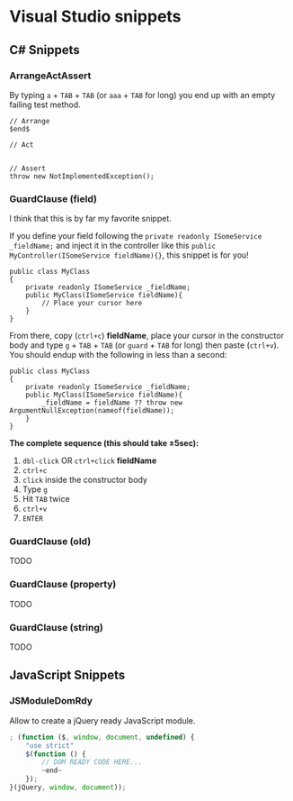 # Visual Studio snippets

## C# Snippets
### ArrangeActAssert
By typing `a` + `TAB` + `TAB` (or `aaa` + `TAB` for long) you end up with an empty failing test method.

```CSharp
// Arrange
$end$

// Act


// Assert
throw new NotImplementedException();
```

### GuardClause (field)
I think that this is by far my favorite snippet.

If you define your field following the `private readonly ISomeService _fieldName;` and inject it in the controller like this `public MyController(ISomeService fieldName){}`, this snippet is for you!

```CSharp
public class MyClass
{
    private readonly ISomeService _fieldName;
    public MyClass(ISomeService fieldName){
        // Place your cursor here
    }
}
```

From there, copy (`ctrl+c`) **fieldName**, place your cursor in the constructor body and type `g` + `TAB` + `TAB` (or `guard` + `TAB` for long) then paste (`ctrl+v`). You should endup with the following in less than a second:

```CSharp
public class MyClass
{
    private readonly ISomeService _fieldName;
    public MyClass(ISomeService fieldName){
        _fieldName = fieldName ?? throw new ArgumentNullException(nameof(fieldName));
    }
}
```

**The complete sequence (this should take ±5sec):**

1. `dbl-click` OR `ctrl+click` **fieldName**
1. `ctrl+c`
1. `click` inside the constructor body
1. Type `g`
1. Hit `TAB` twice
1. `ctrl+v`
1. `ENTER`

### GuardClause (old)
TODO

### GuardClause (property)
TODO

### GuardClause (string)
TODO

## JavaScript Snippets
### JSModuleDomRdy
Allow to create a jQuery ready JavaScript module.

```JavaScript
; (function ($, window, document, undefined) {
    "use strict"
    $(function () {
        // DOM READY CODE HERE...
        ~end~
    });
}(jQuery, window, document));
```
